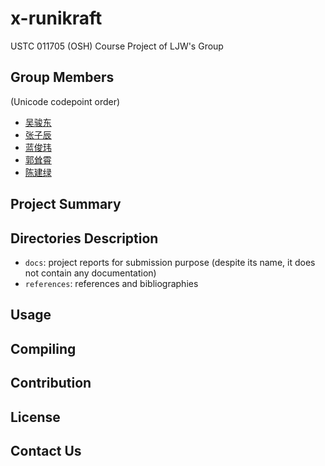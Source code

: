 # x-runikraft

USTC 011705 (OSH) Course Project of LJW's Group

## Group Members

(Unicode codepoint order)
- [吴骏东](https://github.com/wintermelon008)
- [张子辰](https://github.com/WCIofQMandRA)
- [蓝俊玮](https://github.com/Lan13)
- [郭耸霄](https://github.com/gsxgoldenlegendary)
- [陈建绿](https://github.com/hanhainebula)

## Project Summary

## Directories Description

- `docs`: project reports for submission purpose (despite its name, it does not contain any documentation)
- `references`: references and bibliographies

 ## Usage

## Compiling

## Contribution

## License

## Contact Us

